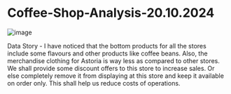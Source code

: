 # Coffee-Shop-Analysis-20.10.2024







![image](https://github.com/user-attachments/assets/49f4a9c7-b351-4074-9e8d-14da8a5a2c34)


Data Story - I have noticed that the bottom products for all the stores include some flavours and other products like coffee beans. Also, the merchandise clothing for Astoria is way less as compared to other stores. We shall provide some discount offers to this store to increase sales. Or else completely remove it from displaying at this store and keep it available on order only. This shall help us reduce costs of operations.
